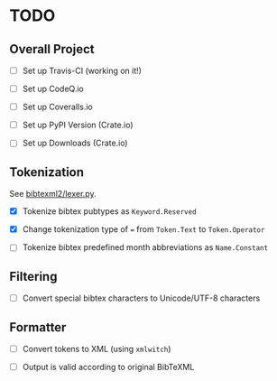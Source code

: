 # TODO


## Overall Project

- [ ] Set up Travis-CI (working on it!)
- [ ] Set up CodeQ.io
- [ ] Set up Coveralls.io
- [ ] Set up PyPI Version (Crate.io)
- [ ] Set up Downloads (Crate.io)


## Tokenization 

See [bibtexml2/lexer.py](bibtexml2/lexer.py).

- [x] Tokenize bibtex pubtypes as `Keyword.Reserved`
- [x] Change tokenization type of `=` from `Token.Text` to `Token.Operator`
- [ ] Tokenize bibtex predefined month abbreviations as `Name.Constant`


## Filtering

- [ ] Convert special bibtex characters to Unicode/UTF-8 characters


## Formatter

- [ ] Convert tokens to XML (using `xmlwitch`)
- [ ] Output is valid according to original BibTeXML



<!-- ## Style -->
<!-- - [ ]  -->